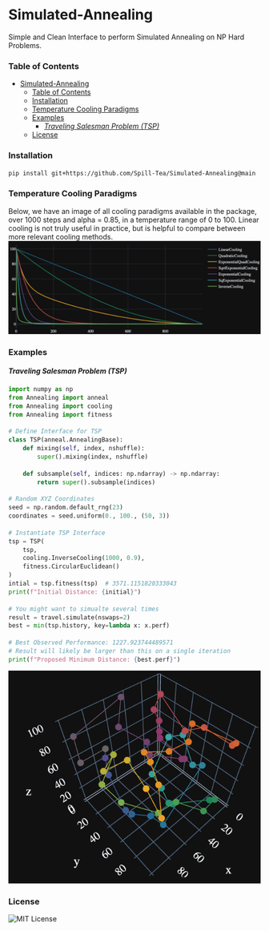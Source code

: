 # Simulated-Annealing

Simple and Clean Interface to perform Simulated Annealing on
NP Hard Problems.


### Table of Contents
- [Simulated-Annealing](#simulated-annealing)
    - [Table of Contents](#table-of-contents)
    - [Installation](#installation)
    - [Temperature Cooling Paradigms](#temperature-cooling-paradigms)
    - [Examples](#examples)
      - [_Traveling Salesman Problem (TSP)_](#traveling-salesman-problem-tsp)
    - [License](#license)


### Installation
```bash
pip install git+https://github.com/Spill-Tea/Simulated-Annealing@main
```

### Temperature Cooling Paradigms

Below, we have an image of all cooling paradigms available in the package, over 1000 steps and alpha = 0.85, in a temperature range of 0 to 100. Linear cooling is not truly useful in practice, but is helpful to compare between more relevant cooling methods.
![Cooling](docs/cooling_paradigms.png)


### Examples
#### _Traveling Salesman Problem (TSP)_
```python
import numpy as np
from Annealing import anneal
from Annealing import cooling
from Annealing import fitness

# Define Interface for TSP
class TSP(anneal.AnnealingBase):
    def mixing(self, index, nshuffle):
        super().mixing(index, nshuffle)

    def subsample(self, indices: np.ndarray) -> np.ndarray:
        return super().subsample(indices)

# Random XYZ Coordinates
seed = np.random.default_rng(23)
coordinates = seed.uniform(0., 100., (50, 3))

# Instantiate TSP Interface
tsp = TSP(
    tsp,
    cooling.InverseCooling(1000, 0.9),
    fitness.CircularEuclidean()
)
intial = tsp.fitness(tsp)  # 3571.1151820333043
print(f"Initial Distance: {initial}")

# You might want to simualte several times
result = travel.simulate(nswaps=2)
best = min(tsp.history, key=lambda x: x.perf)

# Best Observed Performance: 1227.923744489571
# Result will likely be larger than this on a single iteration
print(f"Proposed Minimum Distance: {best.perf}")

```
![Cooling](docs/TSP_best.png)


### License
![MIT License](LICENSE)
